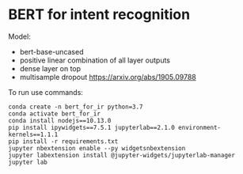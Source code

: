 # BERT for intent recognition
Model:
 - bert-base-uncased
 - positive linear combination of all layer outputs
 - dense layer on top
 - multisample dropout https://arxiv.org/abs/1905.09788

To run use commands:
```
conda create -n bert_for_ir python=3.7
conda activate bert_for_ir
conda install nodejs==10.13.0
pip install ipywidgets==7.5.1 jupyterlab==2.1.0 environment-kernels==1.1.1
pip install -r requirements.txt
jupyter nbextension enable --py widgetsnbextension
jupyter labextension install @jupyter-widgets/jupyterlab-manager
jupyter lab
```
